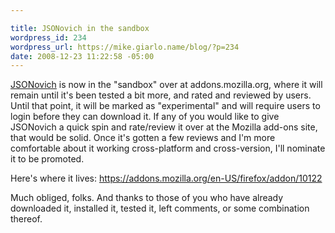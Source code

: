 ```yaml
---

title: JSONovich in the sandbox
wordpress_id: 234
wordpress_url: https://mike.giarlo.name/blog/?p=234
date: 2008-12-23 11:22:58 -05:00
---
```

<a href="/blog/json-in-firefox">JSONovich</a> is now in the "sandbox" over at addons.mozilla.org, where it will remain until it's been tested a bit more, and rated and reviewed by users.  Until that point, it will be marked as "experimental" and will require users to login before they can download it.  If any of you would like to give JSONovich a quick spin and rate/review it over at the Mozilla add-ons site, that would be solid.  Once it's gotten a few reviews and I'm more comfortable about it working cross-platform and cross-version, I'll nominate it to be promoted.

Here's where it lives: <a href="http://addons.mozilla.org/en-US/firefox/addon/10122" target="_blank">https://addons.mozilla.org/en-US/firefox/addon/10122</a>

Much obliged, folks.  And thanks to those of you who have already downloaded it, installed it, tested it, left comments, or some combination thereof.

